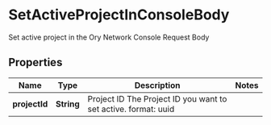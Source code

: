 

# SetActiveProjectInConsoleBody

Set active project in the Ory Network Console Request Body

## Properties

| Name | Type | Description | Notes |
|------------ | ------------- | ------------- | -------------|
|**projectId** | **String** | Project ID  The Project ID you want to set active.  format: uuid |  |



